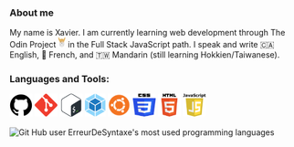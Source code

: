 <h3 align="left">About me</h3>

<p align="left">My name is Xavier. I am currently learning web development through The Odin Project <img src="./img/odin-icon.svg" width="13px" alt="The Odin Project icon"> in the Full Stack JavaScript path. I speak and write 🇨🇦 English, 🏴󠁣󠁡󠁱󠁣󠁿 French, and 🇹🇼 Mandarin (still learning Hokkien/Taiwanese).</p>


<h3 align="left">Languages and Tools:</h3>
<p align="left"> 
<a href="https://github.com/" rel="noreferrer" target="_blank"><img src="./img/github-logo.svg" alt="GitHub logo" height="40px"></a>
<a href="https://git-scm.com/" rel="noreferrer" target="_blank"><img src="./img/git-logo.svg" alt="Git logo" height="40px"></a>
<a href="https://www.gnu.org/software/bash/" rel="noreferrer" target="_blank"><img src="./img/gnu-bash-logo.svg" alt="Bash logo" height="40px"></a>
<a href="https://webpack.js.org/" rel="noreferrer" target="_blank"><img src="./img/webpack-logo.svg" alt="Webpack logo" height="40px"></a>
<a href="https://ubuntu.com/" rel="noreferrer" target="_blank"><img src="./img/ubuntu-logo.svg" alt="Ubuntu logo" height="40px"></a>
<a href="https://www.w3schools.com/css/" rel="noreferrer" target="_blank"><img src="./img/css3-logo.svg" alt="CSS 3 logo" height="40px" width="40px" style="background:white; border-radius:2px"></a>
<a href="https://www.w3schools.com/html/" rel="noreferrer" target="_blank"><img src="./img/html5-logo.svg" alt="HTML 5 logo" height="40px" width="40px" style="background:white; border-radius:2px"></a>
<a href="https://www.w3schools.com/js/" rel="noreferrer" target="_blank"><img src="./img/javascript-logo.svg" alt="JavaScript logo" height="40px" width="40px" style="background:white; border-radius:2px"></a>
</p>

<p><img align="center" src="https://github-readme-stats.vercel.app/api/top-langs?username=erreurdesyntaxe&show_icons=true&locale=en&layout=compact" alt="Git Hub user ErreurDeSyntaxe's most used programming languages" /></p>